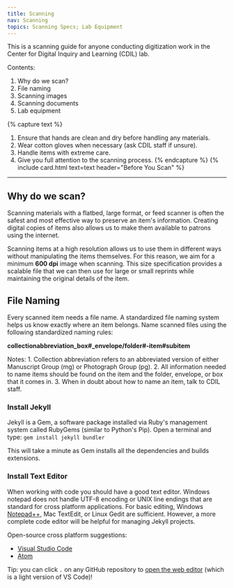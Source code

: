```yaml
---
title: Scanning
nav: Scanning
topics: Scanning Specs; Lab Equipment
---
```


This is a scanning guide for anyone conducting digitization work in the Center for Digital Inquiry and Learning (CDIL) lab.

Contents:

1. Why do we scan?
2. File naming
3. Scanning images
4. Scanning documents
5. Lab equipment

{% capture text %}
1. Ensure that hands are clean and dry before handling any materials.
2. Wear cotton gloves when necessary (ask CDIL staff if unsure).
3. Handle items with extreme care.
4. Give you full attention to the scanning process.
{% endcapture %}
{% include card.html text=text header="Before You Scan" %}

<!-- turn the above setup overview card into a "Before You Scan" card -->

-------------

## Why do we scan?

Scanning materials with a flatbed, large format, or feed scanner is often the safest and most effective way to preserve an item's information. Creating digital copies of items also allows us to make them available to patrons using the internet. 

Scanning items at a high resolution allows us to use them in different ways without manipulating the items themselves. For this reason, we aim for a minimum **600 dpi** image when scanning. This size specification provides a scalable file that we can then use for large or small reprints while maintaining the original details of the item.

## File Naming

Every scanned item needs a file name. A standardized file naming system helps us know exactly where an item belongs. Name scanned files using the following standardized naming rules:

**collectionabbreviation_box#_envelope/folder#-item#subitem**

Notes:
    1. Collection abbreviation refers to an abbreviated version of either Manuscript Group (mg) or Photograph Group (pg).
    2. All information needed to name items should be found on the item and the folder, envelope, or box that it comes in.
    3. When in doubt about how to name an item, talk to CDIL staff.

### Install Jekyll

Jekyll is a Gem, a software package installed via Ruby's management system called RubyGems (similar to Python's Pip). 
Open a terminal and type:
`gem install jekyll bundler`

This will take a minute as Gem installs all the dependencies and builds extensions. 

### Install Text Editor

When working with code you should have a good text editor.
Windows notepad does not handle UTF-8 encoding or UNIX line endings that are standard for cross platform applications. 
For basic editing, Windows [Notepad++](https://notepad-plus-plus.org/), Mac TextEdit, or Linux Gedit are sufficient.
However, a more complete code editor will be helpful for managing Jekyll projects.

Open-source cross platform suggestions:

- [Visual Studio Code](https://code.visualstudio.com/)
- [Atom](https://atom.io/)

Tip: you can click `.` on any GitHub repository to [open the web editor](https://docs.github.com/en/codespaces/the-githubdev-web-based-editor) (which is a light version of VS Code)!

